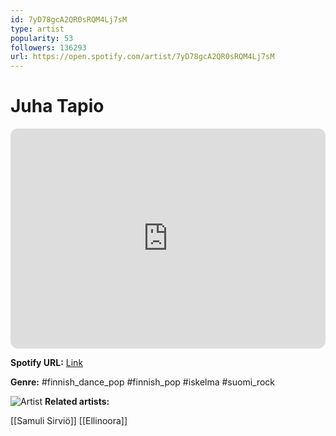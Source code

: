 ```yaml
---
id: 7yD78gcA2QR0sRQM4Lj7sM
type: artist
popularity: 53
followers: 136293
url: https://open.spotify.com/artist/7yD78gcA2QR0sRQM4Lj7sM
---
```

# Juha Tapio

<iframe style="border-radius:12px" src="https://open.spotify.com/embed/artist/7yD78gcA2QR0sRQM4Lj7sM" width="100%" height="352" frameBorder="0" allowfullscreen="" allow="autoplay; clipboard-write; encrypted-media; fullscreen; picture-in-picture" loading="lazy"></iframe>

**Spotify URL:** [Link](https://open.spotify.com/artist/7yD78gcA2QR0sRQM4Lj7sM)

**Genre:**  #finnish_dance_pop #finnish_pop #iskelma #suomi_rock

![Artist](https://i.scdn.co/image/ab6761610000e5eb4639feab13e75e171017f439)
**Related artists:**

[[Samuli Sirviö]]
[[Ellinoora]]
